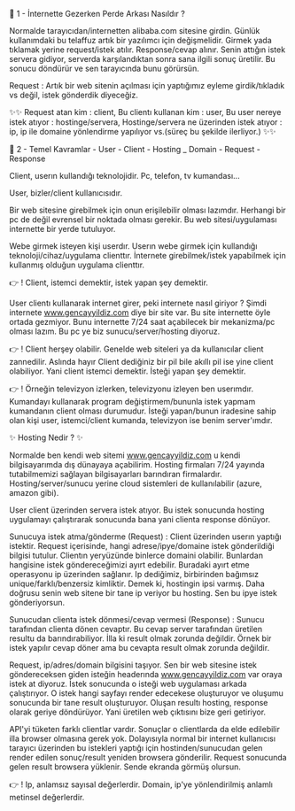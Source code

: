 👋 1 - İnternette Gezerken Perde Arkası Nasıldır ? 

Normalde tarayıcıdan/internetten alibaba.com sitesine girdin. Günlük kullanımdaki bu telaffuz artık bir yazılımcı için değişmelidir. Girmek yada tıklamak yerine request/istek atılır. Response/cevap alınır. Senin attığın istek servera gidiyor, serverda karşılandıktan sonra sana ilgili sonuç üretilir. Bu sonucu döndürür ve sen tarayıcında bunu görürsün. 

Request : Artık bir web sitenin açılması için yaptığımız eyleme girdik/tıkladık vs değil, istek gönderdik diyeceğiz. 

✨✨
Request atan kim : client,
Bu clientı kullanan kim : user, 
Bu user nereye istek atıyor : hostinge/servera,
Hostinge/servera ne üzerinden istek atıyor : ip,
ip ile domaine yönlendirme yapılıyor vs.(süreç bu şekilde ilerliyor.)
✨✨

👋 2 - Temel Kavramlar - User - Client - Hosting _ Domain - Request - Response

Client, userın kullandığı teknolojidir. Pc, telefon, tv kumandası...

User, bizler/client kullanıcısıdır.

Bir web sitesine girebilmek için onun erişilebilir olması lazımdır. Herhangi bir pc de değil evrensel bir noktada olması gerekir. Bu web sitesi/uygulaması internette bir yerde tutuluyor. 

Webe girmek isteyen kişi userdır. Userın webe girmek için kullandığı teknoloji/cihaz/uygulama clienttır. İnternete girebilmek/istek yapabilmek için kullanmış olduğun uygulama clienttır. 

👉 ! Client, istemci demektir, istek yapan şey demektir. 

User clientı kullanarak internet girer, peki internete nasıl giriyor ? Şimdi internete www.gencayyildiz.com diye bir site var. Bu site internette öyle ortada gezmiyor. Bunu internette 7/24 saat açabilecek bir mekanizma/pc olması lazım. Bu pc ye biz sunucu/server/hosting diyoruz.

👉 ! Client herşey olabilir. Genelde web siteleri ya da kullanıcılar client zannedilir. Aslında hayır Client dediğiniz bir pil bile akıllı pil ise yine client olabiliyor. Yani client istemci demektir. İsteği yapan şey demektir.

👉 ! Örneğin televizyon izlerken, televizyonu izleyen ben userımdır. Kumandayı kullanarak program değiştirmem/bununla istek yapmam kumandanın client olması durumudur. İsteği yapan/bunun iradesine sahip olan kişi user, istemci/client kumanda, televizyon ise benim server'ımdır.

✨ Hosting Nedir ? ✨

Normalde ben kendi web sitemi www.gencayyildiz.com u kendi bilgisayarımda dış dünayaya açabilirim. Hosting firmaları 7/24 yayında tutabilmemizi sağlayan bilgisayarları barındıran firmalardır. Hosting/server/sunucu yerine cloud sistemleri de kullanılabilir (azure, amazon gibi). 

User client üzerinden servera istek atıyor. Bu istek sonucunda hosting uygulamayı çalıştırarak sonucunda bana yani clienta response dönüyor. 

Sunucuya istek atma/gönderme (Request) : Client üzerinden userın yaptığı istektir. Request içerisinde, hangi adrese/ipye/domaine istek gönderildiği bilgisi tutulur. Clientın yeryüzünde binlerce domaini olabilir. Bunlardan hangisine istek göndereceğimizi ayırt edebilir. Buradaki ayırt etme operasyonu ip üzerinden sağlanır. Ip dediğimiz, birbirinden bağımsız unique/farklı/benzersiz kimliktir. Demek ki, hostingin ipsi varmış. Daha doğrusu senin web sitene bir tane ip veriyor bu hosting. Sen bu ipye istek gönderiyorsun. 

Sunucudan clienta istek dönmesi/cevap vermesi (Response) : Sunucu tarafından clienta dönen cevaptır. Bu cevap server tarafından üretilen resultu da barındırabiliyor. İlla ki result olmak zorunda değildir. Örnek bir istek yapılır cevap döner ama bu cevapta result olmak zorunda değildir. 

Request, ip/adres/domain bilgisini taşıyor. Sen bir web sitesine istek göndereceksen giden isteğin headerında www.gencayyildiz.com var oraya istek at diyoruz. İstek sonucunda o isteği web uygulaması arkada çalıştırıyor. O istek hangi sayfayı render edecekese oluşturuyor ve oluşumu sonucunda bir tane result oluşturuyor. Oluşan resultı hosting, response olarak geriye döndürüyor. Yani üretilen web çıktısını bize geri getiriyor. 

API'yi tüketen farklı clientlar vardır. Sonuçlar o clientlarda da elde edilebilir illa browser olmasına gerek yok. Dolayısıyla normal bir internet kullanıcısı tarayıcı üzerinden bu istekleri yaptığı için hostinden/sunucudan gelen render edilen sonuç/result yeniden browsera gönderilir. Request sonucunda gelen result browsera yüklenir. Sende ekranda görmüş olursun. 

👉 ! Ip, anlamsız sayısal değerlerdir. Domain, ip'ye yönlendirilmiş anlamlı metinsel değerlerdir. 

